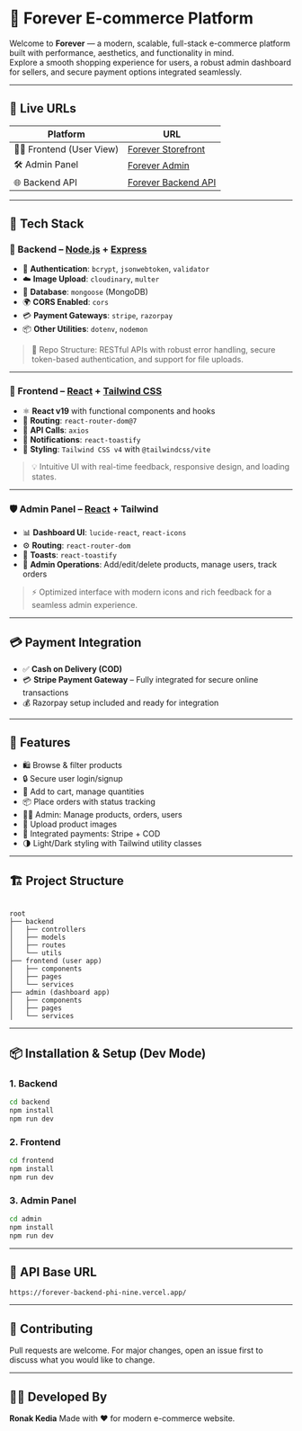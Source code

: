 # 🛒 Forever E-commerce Platform

Welcome to **Forever** — a modern, scalable, full-stack e-commerce platform built with performance, aesthetics, and functionality in mind.  
Explore a smooth shopping experience for users, a robust admin dashboard for sellers, and secure payment options integrated seamlessly.

---

## 🚀 Live URLs

| Platform | URL |
|---------|-----|
| 🧑‍💻 Frontend (User View) | [Forever Storefront](https://forever-frontend-iota-nine.vercel.app/) |
| 🛠️ Admin Panel | [Forever Admin](https://forever-admin-pi-azure.vercel.app/) |
| 🌐 Backend API | [Forever Backend API](https://forever-backend-phi-nine.vercel.app/) |

---

## 🧰 Tech Stack

### 🧩 Backend – [Node.js](https://nodejs.org/) + [Express](https://expressjs.com/)

- 🔐 **Authentication**: `bcrypt`, `jsonwebtoken`, `validator`
- ☁️ **Image Upload**: `cloudinary`, `multer`
- 🧮 **Database**: `mongoose` (MongoDB)
- 🌍 **CORS Enabled**: `cors`
- 💳 **Payment Gateways**: `stripe`, `razorpay`
- 📦 **Other Utilities**: `dotenv`, `nodemon`

> 📁 Repo Structure: RESTful APIs with robust error handling, secure token-based authentication, and support for file uploads.

---

### 🎨 Frontend – [React](https://reactjs.org/) + [Tailwind CSS](https://tailwindcss.com/)

- ⚛️ **React v19** with functional components and hooks
- 🧾 **Routing**: `react-router-dom@7`
- 📡 **API Calls**: `axios`
- 🔔 **Notifications**: `react-toastify`
- 💅 **Styling**: `Tailwind CSS v4` with `@tailwindcss/vite`

> 💡 Intuitive UI with real-time feedback, responsive design, and loading states.

---

### 🛡️ Admin Panel – [React](https://reactjs.org/) + Tailwind

- 📊 **Dashboard UI**: `lucide-react`, `react-icons`
- ⚙️ **Routing**: `react-router-dom`
- 🔔 **Toasts**: `react-toastify`
- 🎯 **Admin Operations**: Add/edit/delete products, manage users, track orders

> ⚡ Optimized interface with modern icons and rich feedback for a seamless admin experience.

---

## 💳 Payment Integration

- ✅ **Cash on Delivery (COD)**
- 💳 **Stripe Payment Gateway** – Fully integrated for secure online transactions
- 💰 Razorpay setup included and ready for integration

---

## 📸 Features

- 🛍️ Browse & filter products
- 🔒 Secure user login/signup
- 🧺 Add to cart, manage quantities
- 📦 Place orders with status tracking
- 👨‍💼 Admin: Manage products, orders, users
- 📁 Upload product images
- 💸 Integrated payments: Stripe + COD
- 🌗 Light/Dark styling with Tailwind utility classes

---

## 🏗️ Project Structure

```

root
├── backend
│   ├── controllers
│   ├── models
│   ├── routes
│   └── utils
├── frontend (user app)
│   ├── components
│   ├── pages
│   └── services
├── admin (dashboard app)
│   ├── components
│   ├── pages
│   └── services

````

---

## 📦 Installation & Setup (Dev Mode)

### 1. Backend

```bash
cd backend
npm install
npm run dev
````

### 2. Frontend

```bash
cd frontend
npm install
npm run dev
```

### 3. Admin Panel

```bash
cd admin
npm install
npm run dev
```

---

## 📮 API Base URL

```
https://forever-backend-phi-nine.vercel.app/
```

---

## 🤝 Contributing

Pull requests are welcome. For major changes, open an issue first to discuss what you would like to change.

---

## 🧑‍🎨 Developed By

**Ronak Kedia**
Made with ❤️ for modern e-commerce website.

```
